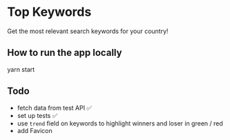 # Top Keywords

Get the most relevant search keywords for your country!

## How to run the app locally

yarn start


## Todo

- fetch data from test API ✅
- set up tests ✅
- use `trend` field on keywords to highlight winners and loser in green / red
- add Favicon